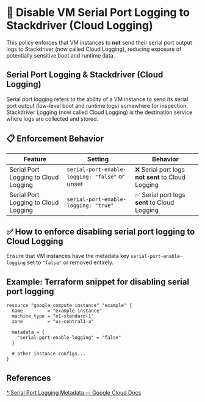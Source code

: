 # 🚫 Disable VM Serial Port Logging to Stackdriver (Cloud Logging)

This policy enforces that VM instances to **not** send their serial port output logs to Stackdriver (now called Cloud Logging), reducing exposure of potentially sensitive boot and runtime data.

## Serial Port Logging & Stackdriver (Cloud Logging)
Serial port logging refers to the ability of a VM instance to send its serial port output (low-level boot and runtime logs) somewhere for inspection.
Stackdriver Logging (now called Cloud Logging) is the destination service where logs are collected and stored.

## 📋 Enforcement Behavior

| Feature                              | Setting                                        | Behavior                                         |
| ------------------------------------ | ---------------------------------------------- | ------------------------------------------------ |
| Serial Port Logging to Cloud Logging | `serial-port-enable-logging: "false"` or unset | ❌ Serial port logs **not sent** to Cloud Logging |
| Serial Port Logging to Cloud Logging | `serial-port-enable-logging: "true"`           | ✅ Serial port logs **sent** to Cloud Logging     |

## ✅ How to enforce disabling serial port logging to Cloud Logging

Ensure that VM instances have the metadata key `serial-port-enable-logging` set to `"false"` or removed entirely.

## Example: Terraform snippet for disabling serial port logging

```hcl
resource "google_compute_instance" "example" {
  name         = "example-instance"
  machine_type = "n1-standard-1"
  zone         = "us-central1-a"

  metadata = {
    "serial-port-enable-logging" = "false"
  }

  # other instance configs...
}
```
## References

[* Serial Port Logging Metadata — Google Cloud Docs](https://cloud.google.com/compute/docs/troubleshooting/viewing-serial-port-output#setting_project_and_instance_metadata)
  
